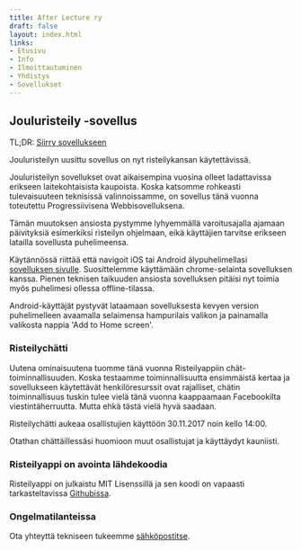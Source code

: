 ```yaml
---
title: After Lecture ry
draft: false
layout: index.html
links:
- Etusivu
- Info
- Ilmoittautuminen
- Yhdistys
- Sovellukset
---
```


## Jouluristeily -sovellus

TL;DR: [Siirry sovellukseen](https://app.jouluristeily.com)

Jouluristeilyn uusittu sovellus on nyt risteilykansan käytettävissä.

Jouluristeilyn sovellukset ovat aikaisempina vuosina olleet ladattavissa erikseen laitekohtaisista kaupoista. Koska katsomme rohkeasti tulevaisuuteen teknisissä valinnoissamme,
on sovellus tänä vuonna toteutettu Progressiivisena Webbisovelluksena.

Tämän muutoksen ansiosta pystymme lyhyemmällä varoitusajalla ajamaan päivityksiä esimerkiksi risteilyn ohjelmaan, eikä käyttäjien tarvitse erikseen latailla sovellusta puhelimeensa.

Käytännössä riittää että navigoit iOS tai Android älypuhelimellasi [sovelluksen sivulle](https://app.jouluristeily.com). Suosittelemme käyttämään chrome-selainta sovelluksen kanssa. Pienen teknisen taikuuden ansiosta sovelluksen pitäisi nyt toimia myös puhelimesi ollessa offline-tilassa.

Android-käyttäjät pystyvät lataamaan sovelluksesta kevyen version puhelimelleen avaamalla selaimensa hampurilais valikon ja painamalla valikosta nappia 'Add to Home screen'.

### Risteilychätti

Uutena ominaisuutena tuomme tänä vuonna Risteilyappiin chät-toiminnallisuuden. Koska testaamme toiminnallisuutta ensimmäistä kertaa ja sovellukseen käytettävät henkilöresurssit ovat rajalliset,
chätin toiminnallisuus tuskin tulee vielä tänä vuonna kaappaamaan Facebookilta viestintäherruutta. Mutta ehkä tästä vielä hyvä saadaan.

Risteilychätti aukeaa osallistujien käyttöön 30.11.2017 noin kello 14:00.

Otathan chättäillessäsi huomioon muut osallistujat ja käyttäydyt kauniisti.

### Risteilyappi on avointa lähdekoodia

Risteilyappi on julkaistu MIT Lisenssillä ja sen koodi on vapaasti tarkasteltavissa [Githubissa](https://github.com/DigitKoodit/jouluristeilija).

### Ongelmatilanteissa

Ota yhteyttä tekniseen tukeemme [sähköpostitse](mailto:julius@jouluristeily.net/).
